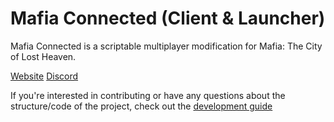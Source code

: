 # Mafia Connected (Client & Launcher)

Mafia Connected is a scriptable multiplayer modification for Mafia: The City of Lost Heaven.

[Website](https://mafiaconnected.com)
[Discord](https://discord.gg/rtA9kpuQzf)

If you're interested in contributing or have any questions about the structure/code of the project, check out the [development guide](https://github.com/MafiaC/DEVGUIDE.md)
